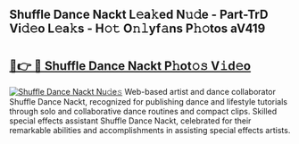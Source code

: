 ## Shuffle Dance Nackt L𝚎a𝚔ed N𝚞𝚍e - Part-TrD Vi𝚍𝚎o L𝚎a𝚔s - H𝚘𝚝 O𝚗𝚕yf𝚊ns P𝚑𝚘tos aV419

# <h2><a href="http://kf7nvwu.oniu.top/?m=Shuffle+Dance+Nackt">🔗👉 🔴 Shuffle Dance Nackt P𝚑ot𝚘𝚜 V𝚒d𝚎o</a></h2>

[![Shuffle Dance Nackt Nu𝚍e𝚜](https://i.imgur.com/0qMVB7G.gif)](http://kf7nvwu.oniu.top/?m=Shuffle+Dance+Nackt)
Web-based artist and dance collaborator Shuffle Dance Nackt, recognized for publishing dance and lifestyle tutorials through solo and collaborative dance routines and compact clips. Skilled special effects assistant Shuffle Dance Nackt, celebrated for their remarkable abilities and accomplishments in assisting special effects artists.  
